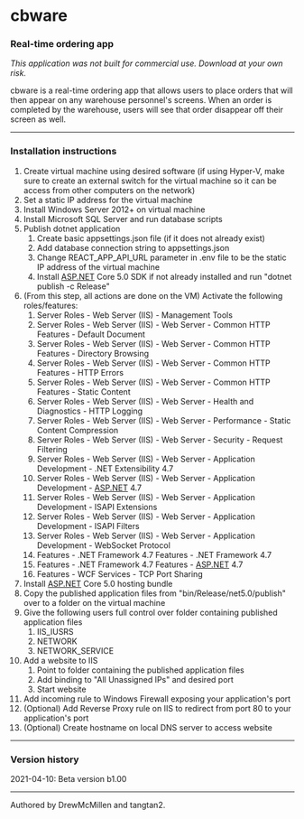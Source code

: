# cbware
### Real-time ordering app

*This application was not built for commercial use. Download at your own risk.*

cbware is a real-time ordering app that allows users to place orders that will then appear on any warehouse personnel's screens. When an order is completed by the warehouse, users will see that order disappear off their screen as well. 

---

### Installation instructions

1. Create virtual machine using desired software (if using Hyper-V, make sure to create an external switch for the virtual machine so it can be access from other computers on the network)
2. Set a static IP address for the virtual machine
3. Install Windows Server 2012+ on virtual machine
4. Install Microsoft SQL Server and run database scripts
5. Publish dotnet application
    1. Create basic appsettings.json file (if it does not already exist)
    2. Add database connection string to appsettings.json
    3. Change REACT_APP_API_URL parameter in .env file to be the static IP address of the virtual machine
    4. Install [ASP.NET](http://asp.NET) Core 5.0 SDK if not already installed and run "dotnet publish -c Release"
6. (From this step, all actions are done on the VM) Activate the following roles/features:
    1. Server Roles - Web Server (IIS) - Management Tools
    2. Server Roles - Web Server (IIS) - Web Server - Common HTTP Features - Default Document
    3. Server Roles - Web Server (IIS) - Web Server - Common HTTP Features - Directory Browsing
    4. Server Roles - Web Server (IIS) - Web Server - Common HTTP Features - HTTP Errors
    5. Server Roles - Web Server (IIS) - Web Server - Common HTTP Features - Static Content
    6. Server Roles - Web Server (IIS) - Web Server - Health and Diagnostics - HTTP Logging
    7. Server Roles - Web Server (IIS) - Web Server - Performance - Static Content Compression
    8. Server Roles - Web Server (IIS) - Web Server - Security - Request Filtering
    9. Server Roles - Web Server (IIS) - Web Server - Application Development - .NET Extensibility 4.7
    10. Server Roles - Web Server (IIS) - Web Server - Application Development - [ASP.NET](http://asp.NET) 4.7
    11. Server Roles - Web Server (IIS) - Web Server - Application Development - ISAPI Extensions
    12. Server Roles - Web Server (IIS) - Web Server - Application Development - ISAPI Filters
    13. Server Roles - Web Server (IIS) - Web Server - Application Development - WebSocket Protocol
    14. Features - .NET Framework 4.7 Features - .NET Framework 4.7
    15. Features - .NET Framework 4.7 Features - [ASP.NET](http://asp.NET) 4.7
    16. Features - WCF Services - TCP Port Sharing
7. Install [ASP.NET](http://asp.NET) Core 5.0 hosting bundle
8. Copy the published application files from "bin/Release/net5.0/publish" over to a folder on the virtual machine
9. Give the following users full control over folder containing published application files
    1. IIS_IUSRS
    2. NETWORK
    3. NETWORK_SERVICE
10. Add a website to IIS
    1. Point to folder containing the published application files
    2. Add binding to "All Unassigned IPs" and desired port
    3. Start website
11. Add incoming rule to Windows Firewall exposing your application's port
12. (Optional) Add Reverse Proxy rule on IIS to redirect from port 80 to your application's port
13. (Optional) Create hostname on local DNS server to access website

---

### Version history

2021-04-10: Beta version b1.00

---

Authored by DrewMcMillen and tangtan2.
